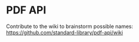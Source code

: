 # PDF API

Contribute to the wiki to brainstorm possible names: https://github.com/standard-library/pdf-api/wiki
